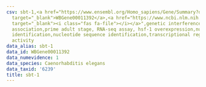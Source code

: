 ```yaml
---
csv: sbt-1,<a href="https://www.ensembl.org/Homo_sapiens/Gene/Summary?db=core;g=WBGene00011392"
  target="_blank">WBGene00011392</a>,<a href="https://www.ncbi.nlm.nih.gov/pubmed/30894454"
  target="_blank"><i class="fas fa-file"></i></a>",genetic interference,functional
  association,prime adult stage, RNA-seq assay, hsf-1 overexpression,nucleotide sequence
  identification,nucleotide sequence identification,transcriptional regulation,up-regulates
  activity
data_alias: sbt-1
data_id: WBGene00011392
data_numevidence: 1
data_species: Caenorhabditis elegans
data_taxid: '6239'
title: sbt-1
---
```

